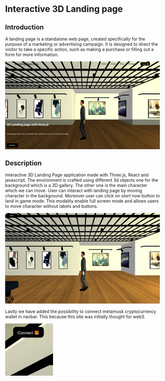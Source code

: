 # Interactive 3D Landing page

## Introduction
A landing page is a standalone web page, created specifically for the purpose of a marketing or advertising campaign. It is designed to direct the visitor to take a specific action, such as making a purchase or filling out a form for more information. 


![alt text](https://github.com/AlessandroDiPatria/Interactive3DLandingPage/blob/main/Schermata%202023-11-02%20alle%2023.21.14.png)


## Description 
Interactive 3D Landing Page application made with Three.js, React and javascript.
The environment is crafted using different 3d objects one for the background which is a 3D gallery. The other one is the main character which we can move.
User can interact with landing page by moving character in the background.
Moreover user can click on *start now* button to land in game mode.
This modality enable full screen mode and allows users to move character without labels and buttons.


![alt text](https://github.com/AlessandroDiPatria/Interactive3DLandingPage/blob/main/Schermata%202023-11-02%20alle%2023.22.24.png)


Lastly we have added the possibility to connect metamusk cryptocurrency wallet in navbar.
This because this site was initially thought for web3.


![alt text](https://github.com/AlessandroDiPatria/Interactive3DLandingPage/blob/main/Schermata%202023-11-02%20alle%2023.24.23.png)




